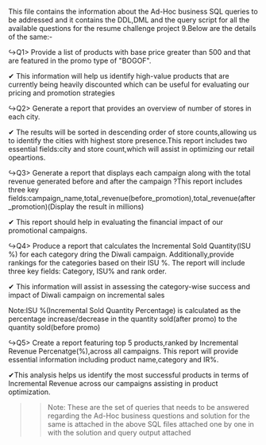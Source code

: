 This file contains the information about the Ad-Hoc business SQL queries to be addressed and it contains the DDL,DML and the query script for all the available questions for the resume challenge project 9.Below are the details of the same:-

↪Q1> Provide a list of products with base price greater than 500 and that are featured in the promo type of "BOGOF".

✔ This information will help us identify high-value products that are currently being heavily discounted which can be useful for evaluating our pricing and promotion strategies

↪Q2> Generate a report that provides an overview of number of stores in each city.

✔ The results will be sorted in descending order of store counts,allowing us to identify the cities with highest store 
 presence.This report includes two essential fields:city and store count,which will assist in optimizing our retail opeartions.
 
↪Q3> Generate a report that displays each campaign along with the total revenue generated before and after the campaign ?This report includes three key fields:campaign_name,total_revenue(before_promotion),total_revenue(after_promotion)(Display the result in millions)

✔ This report should help in evaluating the financial impact of our promotional campaigns.

↪Q4> Produce a report that calculates the Incremental Sold Quantity(ISU %) for each category dring the Diwali campaign.
     Additionally,provide rankings for the categories based on their ISU %.
 The report will include three key fields: Category, ISU% and rank order.
 
✔ This information will assist in assessing the category-wise success and impact of Diwali campaign on incremental sales

Note:ISU %(Incremental Sold Quantity Percentage) is calculated  as the percentage increase/decrease in the quantity sold(after promo) to the quantity sold(before promo)

↪Q5> Create a report featuring top 5 products,ranked by Incremental Revenue Percenatge(%),across all campaigns.
This report will provide essential information including product name,category and IR%.

✔This analysis helps us identify the most successful products in terms of Incremental Revenue across our campaigns assisting in product optimization.

>>Note: These are the set of queries that needs to be answered regarding the Ad-Hoc business questions and solution for the same is attached in the above SQL files attached one by one in with the solution and query output attached




 


